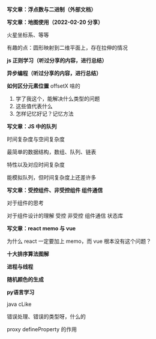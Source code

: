 **写文章：浮点数与二进制（外部文档）**

**写文章：地图使用（2022-02-20 分享）**

火星坐标系、等等

有趣的点：圆形映射到二维平面上，存在拉伸的情况

**js 正则学习（听过分享的内容，进行总结）**

**异步编程（听过分享的内容，进行总结）**

**如何区分元素位置** offsetX 啥的

1. 学了我这个，能解决什么类型的问题
2. 这些值代表什么
3. 怎样记忆好记？记忆方法

**写文章：JS 中的队列**

时间复杂度与空间复杂度

最简单的数据结构，数组、队列、链表

特性以及对应时间复杂度

能模拟队列，但时间复杂度上还差许多

**写文章：受控组件、非受控组件 组件通信**

对于组件的思考

对于组件设计的理解 受控 非受控 组件通信 状态库

**写文章：react memo 与 vue**

为什么 react 一定要加上 memo，而 vue 根本没有这个问题？

**十大排序算法图解**



**进程与线程**



**随机颜色的生成**



**py语言学习**

java cLike



错误处理、错误的类型呀，什么的



proxy defineProperty 的作用





